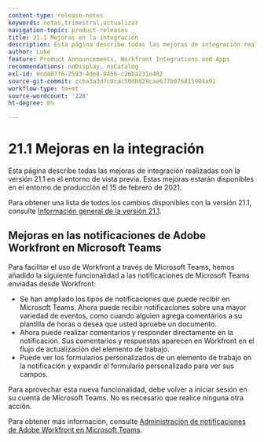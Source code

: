 ```yaml
---
content-type: release-notes
keywords: notas,trimestral,actualizar
navigation-topic: product-releases
title: 21.1 Mejoras en la integración
description: Esta página describe todas las mejoras de integración realizadas con la versión 21.1 en el entorno de vista previa. Estas mejoras estarán disponibles en el entorno de producción el 15 de febrero de 2021.
author: Luke
feature: Product Announcements, Workfront Integrations and Apps
recommendations: noDisplay, noCatalog
exl-id: 0cd407f6-2593-4de8-9456-c26ba231e482
source-git-commit: ccba3a3d7c0cac50dbd29cae677b076811904a91
workflow-type: tm+mt
source-wordcount: '228'
ht-degree: 0%

---
```


# 21.1 Mejoras en la integración

Esta página describe todas las mejoras de integración realizadas con la versión 21.1 en el entorno de vista previa. Estas mejoras estarán disponibles en el entorno de producción el 15 de febrero de 2021.

Para obtener una lista de todos los cambios disponibles con la versión 21.1, consulte [Información general de la versión 21.1](../../../product-announcements/product-releases/21.1-release-activity/21-1-release-overview.md).

## Mejoras en las notificaciones de Adobe Workfront en Microsoft Teams

Para facilitar el uso de Workfront a través de Microsoft Teams, hemos añadido la siguiente funcionalidad a las notificaciones de Microsoft Teams enviadas desde Workfront:

* Se han ampliado los tipos de notificaciones que puede recibir en Microsoft Teams. Ahora puede recibir notificaciones sobre una mayor variedad de eventos, como cuando alguien agrega comentarios a su plantilla de horas o desea que usted apruebe un documento.
* Ahora puede realizar comentarios y responder directamente en la notificación. Sus comentarios y respuestas aparecen en Workfront en el flujo de actualización del elemento de trabajo.
* Puede ver los formularios personalizados de un elemento de trabajo en la notificación y expandir el formulario personalizado para ver sus campos.

Para aprovechar esta nueva funcionalidad, debe volver a iniciar sesión en su cuenta de Microsoft Teams. No es necesario que realice ninguna otra acción.

Para obtener más información, consulte [Administración de notificaciones de Adobe Workfront en Microsoft Teams](../../../workfront-integrations-and-apps/using-workfront-with-microsoft-teams/manage-wf-notifications-approval-requests-ms-teams.md).


